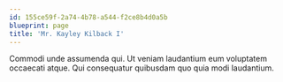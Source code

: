 ```yaml
---
id: 155ce59f-2a74-4b78-a544-f2ce8b4d0a5b
blueprint: page
title: 'Mr. Kayley Kilback I'
---
```

Commodi unde assumenda qui. Ut veniam laudantium eum voluptatem occaecati atque. Qui consequatur quibusdam quo quia modi laudantium.